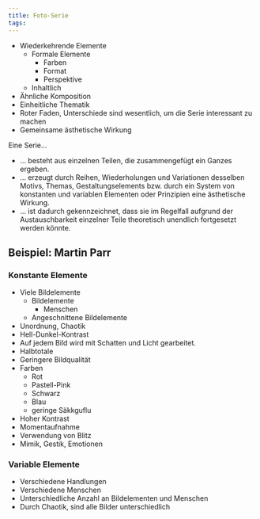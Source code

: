 ```yaml
---
title: Foto-Serie
tags:
---
```

- Wiederkehrende Elemente
	- Formale Elemente
		- Farben
		- Format
		- Perspektive
	- Inhaltlich
- Ähnliche Komposition
- Einheitliche Thematik
- Roter Faden, Unterschiede sind wesentlich, um die Serie interessant zu machen
- Gemeinsame ästhetische Wirkung

Eine Serie…
- … besteht aus einzelnen Teilen, die zusammengefügt ein Ganzes ergeben.
- … erzeugt durch Reihen, Wiederholungen und Variationen desselben Motivs, Themas, Gestaltungselements bzw. durch ein System von konstanten und variablen Elementen oder Prinzipien eine ästhetische Wirkung.
- … ist dadurch gekennzeichnet, dass sie im Regelfall aufgrund der Austauschbarkeit einzelner Teile theoretisch unendlich fortgesetzt werden könnte.

## Beispiel: Martin Parr

### Konstante Elemente

- Viele Bildelemente
	- Bildelemente
		- Menschen
	- Angeschnittene Bildelemente
- Unordnung, Chaotik
- Hell-Dunkel-Kontrast
- Auf jedem Bild wird mit Schatten und Licht gearbeitet.
- Halbtotale
- Geringere Bildqualität
- Farben
	- Rot
	- Pastell-Pink
	- Schwarz
	- Blau
	- geringe Säkkguflu
- Hoher Kontrast
- Momentaufnahme
- Verwendung von Blitz
- Mimik, Gestik, Emotionen

### Variable Elemente

- Verschiedene Handlungen
- Verschiedene Menschen
- Unterschiedliche Anzahl an Bildelementen und Menschen
- Durch Chaotik, sind alle Bilder unterschiedlich